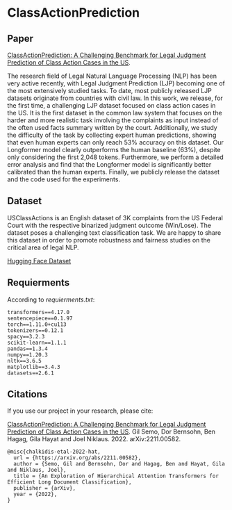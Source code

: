# ClassActionPrediction

## Paper 
[ClassActionPrediction: A Challenging Benchmark for Legal Judgment Prediction of Class Action Cases in the US](https://arxiv.org/abs/2211.00582).


The research field of Legal Natural Language Processing (NLP) has been very active recently, with Legal Judgment Prediction (LJP) becoming one of the most extensively studied tasks. To date, most publicly released LJP datasets originate from countries with civil law. In this work, we release, for the first time, a challenging LJP dataset focused on class action cases in the US. It is the first dataset in the common law system that focuses on the harder and more realistic task involving the complaints as input instead of the often used facts summary written by the court. Additionally, we study the difficulty of the task by collecting expert human predictions, showing that even human experts can only reach 53% accuracy on this dataset. Our Longformer model clearly outperforms the human baseline (63%), despite only considering the first 2,048 tokens. Furthermore, we perform a detailed error analysis and find that the Longformer model is significantly better calibrated than the human experts. Finally, we publicly release the dataset and the code used for the experiments.
## Dataset
USClassActions is an English dataset of 3K complaints from the US Federal Court with the respective binarized judgment outcome (Win/Lose). The dataset poses a challenging text classification task. We are happy to share this dataset in order to promote robustness and fairness studies on the critical area of legal NLP.

[Hugging Face Dataset](https://huggingface.co/datasets/darrow-ai/USClassActions)


## Requierments

According to *requierments.txt*:
```
transformers==4.17.0
sentencepiece==0.1.97
torch==1.11.0+cu113
tokenizers==0.12.1
spacy==3.2.3
scikit-learn==1.1.1
pandas==1.3.4
numpy==1.20.3
nltk==3.6.5
matplotlib==3.4.3
datasets==2.6.1
```


## Citations

If you use our project in your research, please cite:

[ClassActionPrediction: A Challenging Benchmark for Legal Judgment Prediction of Class Action Cases in the US](https://arxiv.org/abs/2211.00582). Gil Semo, Dor Bernsohn, Ben Hagag, Gila Hayat and Joel Niklaus. 2022. arXiv:2211.00582.

```
@misc{chalkidis-etal-2022-hat,
  url = {https://arxiv.org/abs/2211.00582},
  author = {Semo, Gil and Bernsohn, Dor and Hagag, Ben and Hayat, Gila and Niklaus, Joel},
  title = {An Exploration of Hierarchical Attention Transformers for Efficient Long Document Classification},
  publisher = {arXiv},
  year = {2022},
}
```
